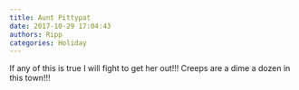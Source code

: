 ```yaml
---
title: Aunt Pittypat
date: 2017-10-29 17:04:43
authors: Ripp
categories: Holiday
---
```


 If any of this is true I will fight to get her out!!!    Creeps are a dime a dozen in this town!!!